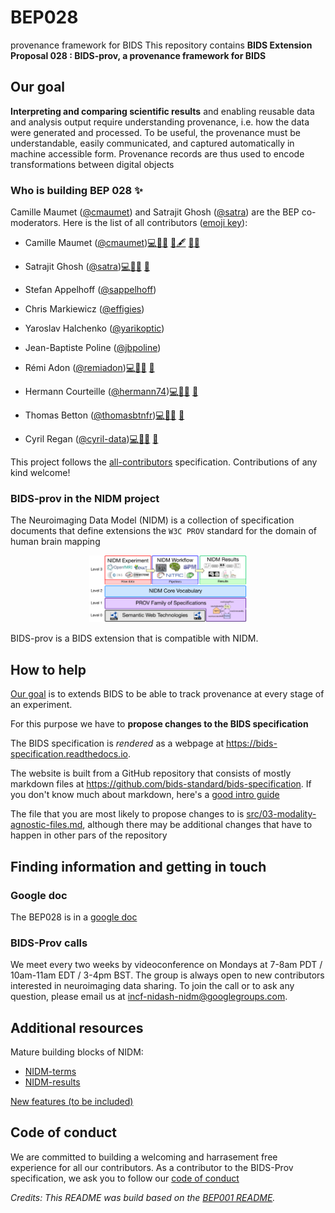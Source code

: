 # BEP028
provenance framework for BIDS
This repository contains **BIDS Extension Proposal 028 : BIDS-prov, a provenance framework for BIDS**

## Our goal
**Interpreting and comparing scientific results** and enabling reusable data and analysis output require understanding provenance, i.e. how the data were generated and processed. To be useful, the provenance must be understandable, easily communicated, and captured automatically in machine accessible form. Provenance records are thus used to encode transformations between digital objects

### Who is building BEP 028  ✨

Camille Maumet ([@cmaumet](https://github.com/cmaumet)) and Satrajit Ghosh ([@satra](https://github.com/satra)) are the BEP co-moderators. Here is the list of all contributors ([emoji key](https://allcontributors.org/docs/en/emoji-key)):

- Camille Maumet ([@cmaumet](https://github.com/cmaumet))<a href="https://github.com/bids-standard/BEP028_BIDSprov/commits?author=cmaumet" title="Code">💻</a><a href="https://github.com/bids-standard/BEP028_BIDSprov/pulls?q=is%3Apr+reviewed-by%3Acmaumet" title="Reviewed Pull Requests">👀</a><a href="https://github.com/bids-standard/BEP028_BIDSprov/commits?author=cmaumet" title="Documentation">📖</a>
<a href="https://github.com/bids-standard/BEP028_BIDSprov/issues?q=author%3Acmaumet" title="Bug reports">🐛</a><a href="#content-dorahermes" title="Content">🖋</a> <a href="#ideas-dorahermes" title="Ideas, Planning, & Feedback">🤔</a><a href="#maintenance-dorahermes" title="Maintenance">🚧</a>

- Satrajit Ghosh ([@satra](https://github.com/satra))<a href="https://github.com/bids-standard/BEP028_BIDSprov/commits?author=satra" title="Code">💻</a><a href="https://github.com/bids-standard/BEP028_BIDSprov/pulls?q=is%3Apr+reviewed-by%3Asatra" title="Reviewed Pull Requests">👀</a><a href="https://github.com/bids-standard/BEP028_BIDSprov/commits?author=satra" title="Documentation">📖</a>
<a href="https://github.com/bids-standard/BEP028_BIDSprov/issues?q=author%3Asatra" title="Bug reports">🐛</a>

- Stefan Appelhoff ([@sappelhoff](https://github.com/sappelhoff))

- Chris Markiewicz ([@effigies](https://github.com/effigies))

- Yaroslav Halchenko ([@yarikoptic](https://github.com/yarikoptic))

- Jean-Baptiste Poline ([@jbpoline](https://github.com/jbpoline))

- Rémi Adon ([@remiadon](https://github.com/remiadon))<a href="https://github.com/bids-standard/BEP028_BIDSprov/commits?author=remiadon" title="Code">💻</a><a href="https://github.com/bids-standard/BEP028_BIDSprov/pulls?q=is%3Apr+reviewed-by%3Aremiadon" title="Reviewed Pull Requests">👀</a><a href="https://github.com/bids-standard/BEP028_BIDSprov/commits?author=remiadon" title="Documentation">📖</a>
<a href="https://github.com/bids-standard/BEP028_BIDSprov/issues?q=author%3Aremiadon" title="Bug reports">🐛</a>

- Hermann Courteille ([@hermann74](https://github.com/hermann74))<a href="https://github.com/bids-standard/BEP028_BIDSprov/commits?author=hermann74" title="Code">💻</a><a href="https://github.com/bids-standard/BEP028_BIDSprov/pulls?q=is%3Apr+reviewed-by%3Ahermann74" title="Reviewed Pull Requests">👀</a><a href="https://github.com/bids-standard/BEP028_BIDSprov/commits?author=hermann74" title="Documentation">📖</a>
<a href="https://github.com/bids-standard/BEP028_BIDSprov/issues?q=author%3Ahermann74" title="Bug reports">🐛</a>

- Thomas Betton ([@thomasbtnfr](https://github.com/thomasbtnfr))<a href="https://github.com/bids-standard/BEP028_BIDSprov/commits?author=thomasbtnfr" title="Code">💻</a><a href="https://github.com/bids-standard/BEP028_BIDSprov/pulls?q=is%3Apr+reviewed-by%3Athomasbtnfr" title="Reviewed Pull Requests">👀</a><a href="https://github.com/bids-standard/BEP028_BIDSprov/commits?author=thomasbtnfr" title="Documentation">📖</a>
<a href="https://github.com/bids-standard/BEP028_BIDSprov/issues?q=author%3Athomasbtnfr" title="Bug reports">🐛</a>

- Cyril Regan ([@cyril-data](https://github.com/cyril-data))<a href="https://github.com/bids-standard/BEP028_BIDSprov/commits?author=cyril-data" title="Code">💻</a><a href="https://github.com/bids-standard/BEP028_BIDSprov/pulls?q=is%3Apr+reviewed-by%3Acyril-data" title="Reviewed Pull Requests">👀</a><a href="https://github.com/bids-standard/BEP028_BIDSprov/commits?author=cyril-data" title="Documentation">📖</a>
<a href="https://github.com/bids-standard/BEP028_BIDSprov/issues?q=author%3Acyril-data" title="Bug reports">🐛</a>

This project follows the
[all-contributors](https://github.com/all-contributors/all-contributors)
specification. Contributions of any kind welcome!


### BIDS-prov in the NIDM project

The Neuroimaging Data Model (NIDM) is a collection of specification documents that define extensions the `W3C PROV` standard for the domain of human brain mapping

<p align="center">
  <img width="50%" src="img/nidm-layer-cake.png">
</p>

BIDS-prov is a BIDS extension that is compatible with NIDM.



## How to help
[Our goal](#our-goal) is to extends BIDS to be able to track provenance at every stage of an experiment.

For this purpose we have to **propose changes to the BIDS specification**

The BIDS specification is *rendered* as a webpage at https://bids-specification.readthedocs.io.

The website is built from a GitHub repository that consists of mostly markdown files at https://github.com/bids-standard/bids-specification.
If you don't know much about markdown, here's a [good intro guide](https://guides.github.com/features/mastering-markdown/)

The file that you are most likely to propose changes to is [src/03-modality-agnostic-files.md](https://github.com/bids-standard/bids-specification/blob/master/src/03-modality-agnostic-files.md), although there may be additional changes that have to happen in other pars of the repository


## Finding information and getting in touch

### Google doc
The BEP028 is in a [google doc](https://docs.google.com/document/d/1vw3VNDof5cecv2PkFp7Lw_pNUTUo8-m8V4SIdtGJVKs/edit?usp=sharing)

### BIDS-Prov calls
We meet every two weeks by videoconference on Mondays at 7-8am PDT / 10am-11am EDT / 3-4pm BST. The group is always open to new contributors interested in neuroimaging data sharing. To join the call or to ask any question, please email us at incf-nidash-nidm@googlegroups.com.  

## Additional resources
Mature building blocks of NIDM:
* [NIDM-terms](https://github.com/incf-nidash/nidm-terms)
* [NIDM-results](http://nidm.nidash.org/specs/nidm-results_130.html)


[New features (to be included)](new_features.md)


## Code of conduct
We are committed to building a welcoming and harrasement free experience for all our contributors. As a contributor to the BIDS-Prov specification, we ask you to follow our [code of conduct](code_of_conduct.md)


_Credits: This README was build based on the [BEP001 README](https://github.com/bids-standard/bep001/blob/master/README.md)._
